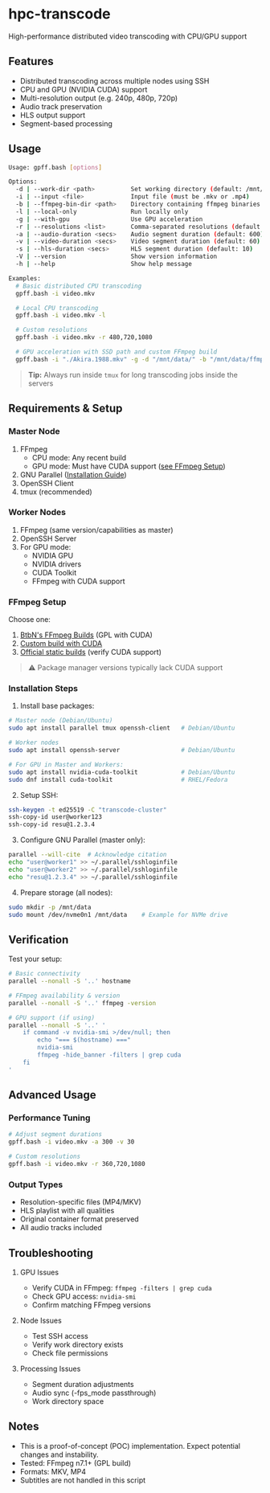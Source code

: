 # hpc-transcode

High-performance distributed video transcoding with CPU/GPU support

## Features

- Distributed transcoding across multiple nodes using SSH
- CPU and GPU (NVIDIA CUDA) support 
- Multi-resolution output (e.g. 240p, 480p, 720p)
- Audio track preservation
- HLS output support
- Segment-based processing

## Usage

```bash
Usage: gpff.bash [options]

Options:
  -d | --work-dir <path>          Set working directory (default: /mnt/data/)
  -i | --input <file>             Input file (must be .mkv or .mp4)
  -b | --ffmpeg-bin-dir <path>    Directory containing ffmpeg binaries
  -l | --local-only               Run locally only
  -g | --with-gpu                 Use GPU acceleration
  -r | --resolutions <list>       Comma-separated resolutions (default: 240,480,720)
  -a | --audio-duration <secs>    Audio segment duration (default: 600)
  -v | --video-duration <secs>    Video segment duration (default: 60)
  -s | --hls-duration <secs>      HLS segment duration (default: 10)
  -V | --version                  Show version information
  -h | --help                     Show help message

Examples:
  # Basic distributed CPU transcoding
  gpff.bash -i video.mkv

  # Local CPU transcoding
  gpff.bash -i video.mkv -l

  # Custom resolutions
  gpff.bash -i video.mkv -r 480,720,1080

  # GPU acceleration with SSD path and custom FFmpeg build
  gpff.bash -i "./Akira.1988.mkv" -g -d "/mnt/data/" -b "/mnt/data/ffmpeg-n7.1-latest-linux64-gpl-7.1/bin/ffmpeg/"
```

> **Tip:** Always run inside `tmux` for long transcoding jobs inside the servers

## Requirements & Setup

### Master Node
1. FFmpeg
   - CPU mode: Any recent build
   - GPU mode: Must have CUDA support ([see FFmpeg Setup](#ffmpeg-setup))
2. GNU Parallel ([Installation Guide](https://www.gnu.org/software/parallel/))
3. OpenSSH Client
4. tmux (recommended)

### Worker Nodes
1. FFmpeg (same version/capabilities as master)
2. OpenSSH Server
3. For GPU mode:
   - NVIDIA GPU
   - NVIDIA drivers
   - CUDA Toolkit
   - FFmpeg with CUDA support

### FFmpeg Setup
Choose one:
1. [BtbN's FFmpeg Builds](https://github.com/BtbN/FFmpeg-Builds/releases) (GPL with CUDA)
2. [Custom build with CUDA](https://trac.ffmpeg.org/wiki/CompilationGuide/Ubuntu#CUDA)
3. [Official static builds](https://ffmpeg.org/download.html#build-linux) (verify CUDA support)

> ⚠️ Package manager versions typically lack CUDA support

### Installation Steps
1. Install base packages:
```bash
# Master node (Debian/Ubuntu)
sudo apt install parallel tmux openssh-client   # Debian/Ubuntu

# Worker nodes
sudo apt install openssh-server                 # Debian/Ubuntu

# For GPU in Master and Workers: 
sudo apt install nvidia-cuda-toolkit            # Debian/Ubuntu
sudo dnf install cuda-toolkit                   # RHEL/Fedora
```

2. Setup SSH:
```bash
ssh-keygen -t ed25519 -C "transcode-cluster"
ssh-copy-id user@worker123
ssh-copy-id resu@1.2.3.4
```

3. Configure GNU Parallel (master only):
```bash
parallel --will-cite  # Acknowledge citation
echo "user@worker1" >> ~/.parallel/sshloginfile
echo "user@worker2" >> ~/.parallel/sshloginfile
echo "resu@1.2.3.4" >> ~/.parallel/sshloginfile
```

4. Prepare storage (all nodes):
```bash
sudo mkdir -p /mnt/data
sudo mount /dev/nvme0n1 /mnt/data    # Example for NVMe drive
```

## Verification

Test your setup:
```bash
# Basic connectivity
parallel --nonall -S '..' hostname

# FFmpeg availability & version
parallel --nonall -S '..' ffmpeg -version

# GPU support (if using)
parallel --nonall -S '..' '
    if command -v nvidia-smi >/dev/null; then
        echo "=== $(hostname) ==="
        nvidia-smi
        ffmpeg -hide_banner -filters | grep cuda
    fi
'
```

## Advanced Usage

### Performance Tuning
```bash
# Adjust segment durations
gpff.bash -i video.mkv -a 300 -v 30

# Custom resolutions
gpff.bash -i video.mkv -r 360,720,1080
```

### Output Types
- Resolution-specific files (MP4/MKV)
- HLS playlist with all qualities
- Original container format preserved
- All audio tracks included

## Troubleshooting

1. GPU Issues
   - Verify CUDA in FFmpeg: `ffmpeg -filters | grep cuda`
   - Check GPU access: `nvidia-smi`
   - Confirm matching FFmpeg versions

2. Node Issues
   - Test SSH access
   - Verify work directory exists
   - Check file permissions

3. Processing Issues
   - Segment duration adjustments
   - Audio sync (-fps_mode passthrough)
   - Work directory space

## Notes
- This is a proof-of-concept (POC) implementation. Expect potential changes and instability.
- Tested: FFmpeg n7.1+ (GPL build)
- Formats: MKV, MP4
- Subtitles are not handled in this script

